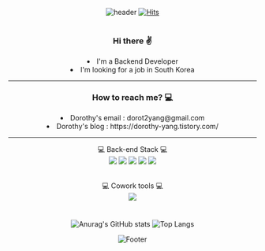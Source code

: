 <div align = "center">

![header](https://capsule-render.vercel.app/api?type=Waving&text=Dorothy's%20GitHub%20Profile&fontSize=40&color=gradient&customColorList=0,50,100&height=170&animation=twinkling&fontAlignY=36)
[![Hits](https://hits.seeyoufarm.com/api/count/incr/badge.svg?url=https%3A%2F%2Fgithub.com%2Fdorot2&count_bg=%23FF9494&title_bg=%23555555&icon=baidu.svg&icon_color=%23E7E7E7&title=hits&edge_flat=false)](https://github.com/dorot2)
#

<h3>Hi there ✌ </h3>
  <li>I'm a Backend Developer</li>
  <li>I'm looking for a job in South Korea</li>
  <hr>
<h3>How to reach me? 💻 </h3>
  <li>Dorothy's email : dorot2yang@gmail.com </li>
  <li>Dorothy's blog : https://dorothy-yang.tistory.com/ </li>
  <hr>
💻 Back-end Stack 💻<br>
<img src="https://img.shields.io/badge/HTML-E34F26?style=flat-square&logo=HTML5&logoColor=white"/>
<img src="https://img.shields.io/badge/CSS3-1572B6?style=flat-square&logo=css3&logoColor=white"/>
<img src="https://img.shields.io/badge/javascript-F7DF1E?style=flat-square&logo=javascript&logoColor=black"/>
<img src="https://img.shields.io/badge/jquery-0769AD?style=flat-square&logo=jquery&logoColor=white"/>
<img src="https://img.shields.io/badge/java-007396?style=flat-square&logo=java&logoColor=white"/>
<!-- <img src="https://img.shields.io/badge/react-61DAFB?style=flat-square&logo=react&logoColor=black"/> -->
<br><br>

💻 Cowork tools 💻<br>
<img src="https://img.shields.io/badge/github-181717?style=flat-square&logo=github&logoColor=white"/>
#
  ![Anurag's GitHub stats](https://github-readme-stats.vercel.app/api?username=dorot2&show_icons=true&theme=dracula)
![Top Langs](https://github-readme-stats.vercel.app/api/top-langs/?username=dorot2&layout=compact&theme=dracula)
  
![Footer](https://capsule-render.vercel.app/api?type=waving&color=gradient&customColorList=0,50,100&height=140&section=footer)

</div>
</div>
